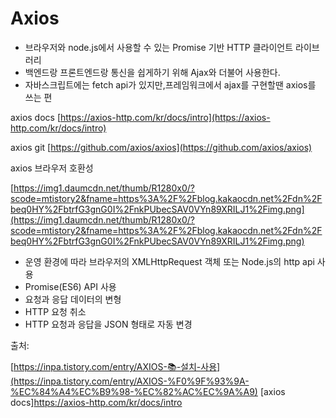 # Axios

- 브라우저와 node.js에서 사용할 수 있는 Promise 기반 HTTP 클라이언트 라이브러리
- 백엔드랑 프론트엔드랑 통신을 쉽게하기 위해 Ajax와 더불어 사용한다.
- 자바스크립트에는 fetch api가 있지만,프레임워크에서 ajax를 구현할땐 axios를 쓰는 편

axios docs
[https://axios-http.com/kr/docs/intro](https://axios-http.com/kr/docs/intro)


axios git
[https://github.com/axios/axios](https://github.com/axios/axios)

axios 브라우저 호환성

[https://img1.daumcdn.net/thumb/R1280x0/?scode=mtistory2&fname=https%3A%2F%2Fblog.kakaocdn.net%2Fdn%2Fbeq0HY%2FbtrfG3gnG0I%2FnkPUbecSAV0VYn89XRILJ1%2Fimg.png](https://img1.daumcdn.net/thumb/R1280x0/?scode=mtistory2&fname=https%3A%2F%2Fblog.kakaocdn.net%2Fdn%2Fbeq0HY%2FbtrfG3gnG0I%2FnkPUbecSAV0VYn89XRILJ1%2Fimg.png)

- 운영 환경에 따라 브라우저의 XMLHttpRequest 객체 또는 Node.js의 http api 사용
- Promise(ES6) API 사용
- 요청과 응답 데이터의 변형
- HTTP 요청 취소
- HTTP 요청과 응답을 JSON 형태로 자동 변경

출처:

[https://inpa.tistory.com/entry/AXIOS-📚-설치-사용](https://inpa.tistory.com/entry/AXIOS-%F0%9F%93%9A-%EC%84%A4%EC%B9%98-%EC%82%AC%EC%9A%A9)
[axios docs]https://axios-http.com/kr/docs/intro
